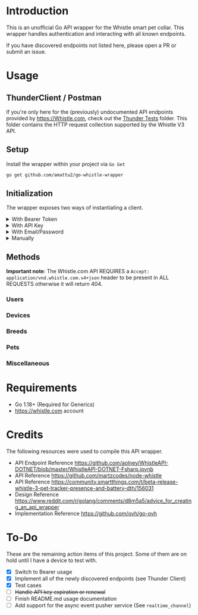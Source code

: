 # Introduction

This is an unofficial Go API wrapper for the Whistle smart pet collar.
This wrapper handles authentication and interacting with all known endpoints.

If you have discovered endpoints not listed here, please open a PR or submit an issue.

# Usage

## ThunderClient / Postman

If you're only here for the (previously) undocumented API endpoints provided by <https://Whistle.com>,
check out the [Thunder Tests](/.vscode/thunder-tests/) folder.
This folder contains the HTTP request collection supported by the Whistle V3 API.

## Setup

Install the wrapper within your project via `Go Get`

```bash
go get github.com/amattu2/go-whistle-wrapper
```

## Initialization

The wrapper exposes two ways of instantiating a client.

<details>
  <summary>With Bearer Token</summary>

  If you already have a bearer token,
  you can instantiate a new wrapper via

  ```go
  whistle, err := whistle.InitializeBearer("API_TOKEN_HERE")
  ```

  This is useful for cases where you want to reduce overhead on page reload.
  You should ideally use this method as often as possible.
</details>

<details>
  <summary>With API Key</summary>
  **Note**: I believe this is deprecated and should not be used.
  The mobile application uses HTTP bearer, and this may be removed unpredictably.

  If you already have an API key (`X-Whistle-AuthToken`),
  you can instantiate a new wrapper via

  ```go
  whistle, err := whistle.InitializeToken("API_TOKEN_HERE")
  ```

  This is useful for cases where you want to reduce overhead on page reload.
  You should ideally use this method as often as possible.
</details>

<details>
  <summary>With Email/Password</summary>

  If you don't have an active API key, but have credentials that work on the <https://Whistle.com>
  mobile app or on <https://app.Whistle.com>, you can instantiate a new wrapper via

  ```go
  whistle, err := whistle.Initialize("EMAIL", "PASSWORD")
  ```

</details>

<details>
  <summary>Manually</summary>

  In the event that you have an advanced need, you may also
  initialize the wrapper directly. You only need `email`/`password`, `token`,
  or `bearer`, but never all 3 together.

  ```go
    client := whistle.Client{
      email: "ABC", // Option 1
      password: "XYZ", // Option 1
      token: "123", // Option 2
      bearer: "abc12932", // Option 3
      Timeout: 3000,
      Env: whistle.ProdEnv, // Or: whistle.StagingEnv
      UserAgent: "Custom User Agent",
    }
  ```

</details>

## Methods

**Important note**: The Whistle.com API REQUIRES a `Accept: application/vnd.whistle.com.v4+json`
header to be present in ALL REQUESTS otherwise it will return 404.

### Users

### Devices

### Breeds

### Pets

### Miscellaneous

# Requirements

- Go 1.18+ (Required for Generics)
- <https://whistle.com> account

# Credits

The following resources were used to compile this API wrapper.

- API Endpoint Reference <https://github.com/aolney/WhistleAPI-DOTNET/blob/master/WhistleAPI-DOTNET-Fsharp.ipynb>
- API Reference <https://github.com/martzcodes/node-whistle>
- API Reference <https://community.smartthings.com/t/beta-release-whistle-3-pet-tracker-presence-and-battery-dth/156031>
- Design Reference <https://www.reddit.com/r/golang/comments/d8m5a5/advice_for_creating_an_api_wrapper>
- Implementation Reference <https://github.com/ovh/go-ovh>

# To-Do

These are the remaining action items of this project.
Some of them are on hold until I have a device to test with.

- [X] Switch to Bearer usage
- [X] Implement all of the newly discovered endpoints (see Thunder Client)
- [X] Test cases
- [ ] ~~Handle API key expiration or renewal~~
- [ ] Finish README.md usage documentation
- [ ] Add support for the async event pusher service (See `realtime_channel`)
